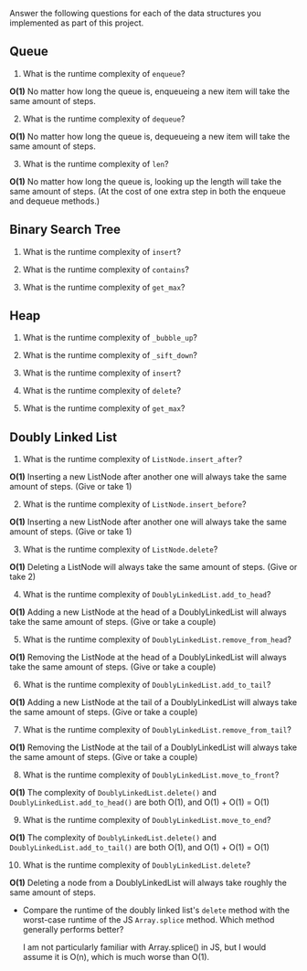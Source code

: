 Answer the following questions for each of the data structures you implemented as part of this project.

## Queue

1. What is the runtime complexity of `enqueue`?

**O(1)** No matter how long the queue is, enqueueing a new item will take the same amount of steps.

2. What is the runtime complexity of `dequeue`?

**O(1)** No matter how long the queue is, dequeueing a new item will take the same amount of steps.

3. What is the runtime complexity of `len`?

**O(1)** No matter how long the queue is, looking up the length will take the same amount of steps. (At the cost of one extra step in both the enqueue and dequeue methods.)

## Binary Search Tree

1. What is the runtime complexity of `insert`? 

2. What is the runtime complexity of `contains`?

3. What is the runtime complexity of `get_max`? 

## Heap

1. What is the runtime complexity of `_bubble_up`?

2. What is the runtime complexity of `_sift_down`?

3. What is the runtime complexity of `insert`?

4. What is the runtime complexity of `delete`?

5. What is the runtime complexity of `get_max`?

## Doubly Linked List

1. What is the runtime complexity of `ListNode.insert_after`?

**O(1)** Inserting a new ListNode after another one will always take the same amount of steps. (Give or take 1)

2. What is the runtime complexity of `ListNode.insert_before`?

**O(1)** Inserting a new ListNode after another one will always take the same amount of steps. (Give or take 1)

3. What is the runtime complexity of `ListNode.delete`?

**O(1)** Deleting a ListNode will always take the same amount of steps. (Give or take 2)

4. What is the runtime complexity of `DoublyLinkedList.add_to_head`?

**O(1)** Adding a new ListNode at the head of a DoublyLinkedList will always take the same amount of steps. (Give or take a couple)

5. What is the runtime complexity of `DoublyLinkedList.remove_from_head`?

**O(1)** Removing the ListNode at the head of a DoublyLinkedList will always take the same amount of steps. (Give or take a couple)

6. What is the runtime complexity of `DoublyLinkedList.add_to_tail`?

**O(1)** Adding a new ListNode at the tail of a DoublyLinkedList will always take the same amount of steps. (Give or take a couple)

7. What is the runtime complexity of `DoublyLinkedList.remove_from_tail`?

**O(1)** Removing the ListNode at the tail of a DoublyLinkedList will always take the same amount of steps. (Give or take a couple)

8. What is the runtime complexity of `DoublyLinkedList.move_to_front`?

**O(1)** The complexity of `DoublyLinkedList.delete()` and `DoublyLinkedList.add_to_head()` are both O(1), and O(1) + O(1) = O(1)

9. What is the runtime complexity of `DoublyLinkedList.move_to_end`?

**O(1)** The complexity of `DoublyLinkedList.delete()` and `DoublyLinkedList.add_to_tail()` are both O(1), and O(1) + O(1) = O(1)

10. What is the runtime complexity of `DoublyLinkedList.delete`?

**O(1)** Deleting a node from a DoublyLinkedList will always take roughly the same amount of steps.

- Compare the runtime of the doubly linked list's `delete` method with the worst-case runtime of the JS `Array.splice` method. Which method generally performs better?

    I am not particularly familiar with Array.splice() in JS, but I would assume it is O(n), which is much worse than O(1).